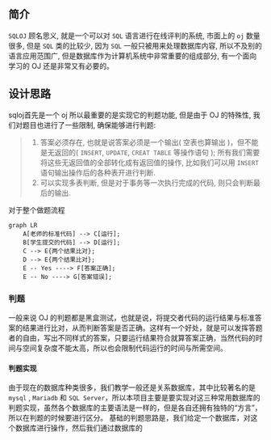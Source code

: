 ## 简介

`SQLOJ` 顾名思义, 就是一个可以对 `SQL` 语言进行在线评判的系统, 市面上的 `oj` 数量很多, 但是 `SQL` 类的比较少, 因为 `SQL` 一般只被用来处理数据库内容, 所以不及别的语言应用范围广, 但是数据库作为计算机系统中非常重要的组成部分, 有一个面向学习的 OJ 还是非常又有必要的。

## 设计思路

sqloj首先是一个 oj 所以最重要的是实现它的判题功能, 但是由于 OJ 的特殊性, 我们对题目也进行了一些限制, 确保能够进行判题: 

>1. 答案必须存在, 也就是说答案必须是一个输出( 空表也算输出 )，但不能是无返回的( `INSERT`, `UPDATE`, `CREAT TABLE` 等操作语句 ); 所有我们需要将这些无返回值的全部转化成有返回值的操作, 比如我们可以用 `INSERT` 语句输出操作后的各种表开进行判断.
>2. 可以实现多表判断, 但是对于事务等一次执行完成的代码, 则只会判断最后的输出. 

对于整个做题流程

```mermaid
graph LR
    A[老师的标准代码] --> C[运行];
    B[学生提交的代码] --> D[运行];
    C --> E{两个结果比对};
    D --> E{两个结果比对};
    E -- Yes ----> F[答案正确];
    E -- No ----> G[答案错误];
```

### 判题

一般来说 OJ 的判题都是黑盒测试，也就是说，将提交者代码的运行结果与标准答案的结果进行比对，从而判断答案是否正确。这样有一个好处，就是可以发挥答题者的自由，写出不同样式的答案，只要运行结果符合就算答案正确，当然代码的时间与空间复杂度不能太高，所以也会限制代码运行的时间与所需空间。 

#### 判题实现

由于现在的数据库种类很多，我们教学一般还是关系数据库，其中比较著名的是 `mysql` , `Mariadb` 和 `SQL Server`，所以本项目主要是要实现对这三种常用数据库的判题实现，虽然各个数据库的主要语法是一样的，但是各自还拥有独特的“方言”，所以在判题的时候要进行区分。
	基础的判题思路是，我们给定一个数据库，对这个数据库进行操作，然后我们通过数据库的
